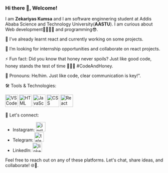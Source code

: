 ### Hi there 👋, Welcome!

<!--
**Zekud/zekud** is a ✨ _special_ ✨ repository because its `README.md` (this file) appears on your GitHub profile.

Here are some ideas to get you started:

- 🔭 I’m currently working on ...
- 🌱 I’m currently learning ...
- 👯 I’m looking to collaborate on ...
- 🤔 I’m looking for help with ...
- 💬 Ask me about ...
- 📫 How to reach me: ...
- 😄 Pronouns: ...
- ⚡ Fun fact: ...
-->
I am <b>Zekariyas Kumsa</b> and I am software enginnering student at Addis Ababa Science and Technology University(<b>AASTU</b>).
I am curious about Web development👨‍💻👨‍💻 and programming😎.

🔭 I've already learnt react and  currently working on some projects.

👯 I’m looking for internship opportunities and collaborate on react projects.

⚡ Fun fact: Did you know that honey never spoils? Just like good code, honey stands the test of time 🍯👩‍💻 #CodeAndHoney.

👋 Pronouns: He/him. Just like code, clear communication is key!".

🛠️ Tools & Technologies:
<p align="start">
  <img src="https://cdn.jsdelivr.net/gh/devicons/devicon/icons/vscode/vscode-original-wordmark.svg" alt="VS Code" width="40" height="40"/>
  <img src="https://cdn.jsdelivr.net/gh/devicons/devicon/icons/html5/html5-original-wordmark.svg" alt="HTML" width="40" height="40"/>
  <img src="https://cdn.jsdelivr.net/gh/devicons/devicon/icons/javascript/javascript-original.svg" alt="JavaScript" width="40" height="40"/>
  <img src="https://cdn.jsdelivr.net/gh/devicons/devicon/icons/css3/css3-original-wordmark.svg" alt="CSS" width="40" height="40"/>
  <img src="https://cdn.jsdelivr.net/gh/devicons/devicon/icons/react/react-original-wordmark.svg" alt="React" width="40" height="40"/>
  
</p>

📱 Let's connect:
- Instagram: [<img src="https://github.com/Zekud/zekud/assets/99693126/93d13b46-00ff-4c73-beaf-e40c3b69adf8" alt="instagram-logo" width="30" height="30"/>](https://instagram.com/z.e.k.u.a)
- Telegram: [<img src="https://github.com/Zekud/zekud/assets/99693126/fb2958b0-0a49-4c0a-ae89-2f096cb8a048" alt="telegram-logo" width="30" height="30"/>](https://t.me/Zekua12)
- LinkedIn: [<img src="https://github.com/Zekud/zekud/assets/99693126/0f2dcf9b-1b15-4e36-a0c9-50639d9afc0d" alt="linkedin-logo" width="30" height="30"/>](https://www.linkedin.com/in/zekariyas-kumsa)
  
Feel free to reach out on any of these platforms. Let's chat, share ideas, and collaborate! 🌐🤝.






